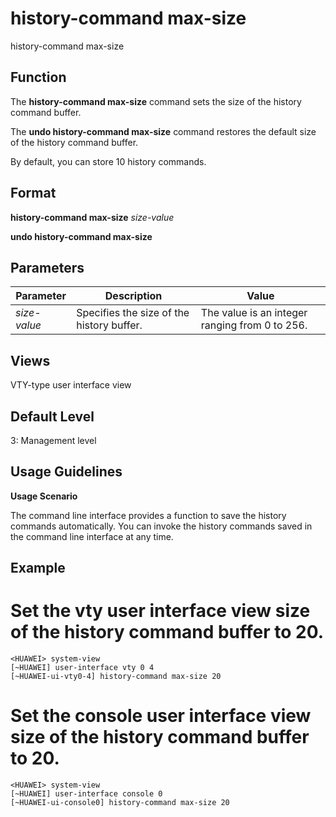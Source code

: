 history-command max-size
========================

history-command max-size

Function
--------



The **history-command max-size** command sets the size of the history command buffer.

The **undo history-command max-size** command restores the default size of the history command buffer.



By default, you can store 10 history commands.


Format
------

**history-command max-size** *size-value*

**undo history-command max-size**


Parameters
----------

| Parameter | Description | Value |
| --- | --- | --- |
| *size-value* | Specifies the size of the history buffer. | The value is an integer ranging from 0 to 256. |



Views
-----

VTY-type user interface view


Default Level
-------------

3: Management level


Usage Guidelines
----------------

**Usage Scenario**

The command line interface provides a function to save the history commands automatically. You can invoke the history commands saved in the command line interface at any time.


Example
-------

# Set the vty user interface view size of the history command buffer to 20.
```
<HUAWEI> system-view
[~HUAWEI] user-interface vty 0 4
[~HUAWEI-ui-vty0-4] history-command max-size 20

```

# Set the console user interface view size of the history command buffer to 20.
```
<HUAWEI> system-view
[~HUAWEI] user-interface console 0
[~HUAWEI-ui-console0] history-command max-size 20

```